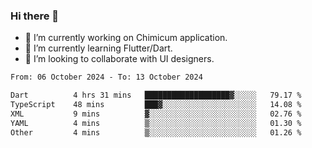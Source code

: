 ### Hi there 👋

<!--
**devcat37/devcat37** is a ✨ _special_ ✨ repository because its `README.md` (this file) appears on your GitHub profile.-->


- 🔭 I’m currently working on Chimicum application.
- 🌱 I’m currently learning Flutter/Dart.
- 👯 I’m looking to collaborate with UI designers.
<!-- - 🤔 I’m looking for help with ... -->

<!--START_SECTION:waka-->

```txt
From: 06 October 2024 - To: 13 October 2024

Dart          4 hrs 31 mins   ███████████████████▓░░░░░   79.17 %
TypeScript    48 mins         ███▓░░░░░░░░░░░░░░░░░░░░░   14.08 %
XML           9 mins          ▓░░░░░░░░░░░░░░░░░░░░░░░░   02.76 %
YAML          4 mins          ▒░░░░░░░░░░░░░░░░░░░░░░░░   01.30 %
Other         4 mins          ▒░░░░░░░░░░░░░░░░░░░░░░░░   01.26 %
```

<!--END_SECTION:waka-->
